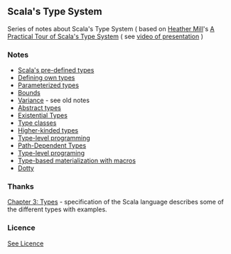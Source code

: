 ## Scala's Type System

Series of notes about Scala's Type System ( based on [Heather Mill](https://github.com/heathermiller)'s [A Practical Tour of Scala's Type System](https://speakerdeck.com/heathermiller/academese-to-english-a-practical-tour-of-scalas-type-system) ( see [video of presentation](https://vimeo.com/166096902) )


### Notes

* [Scala's pre-defined types](/Pre-defined/)
* [Defining own types](/OwnTypes)
* [Parameterized types](/Parameterized)
* [Bounds]()
* [Variance]() - see old notes
* [Abstract types]()
* [Existential Types]()
* [Type classes]()
* [Higher-kinded types]()
* [Type-level programming]()
* [Path-Dependent Types]()
* [Type-level programing]()
* [Type-based materialization with macros]()
* [Dotty]()

### Thanks

[Chapter 3: Types](https://www.scala-lang.org/files/archive/spec/2.11/03-types.html#paths) - specification of the Scala language describes some of the different types with examples.

### Licence

[See Licence](/LICENSE)
